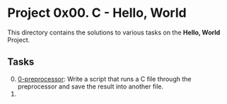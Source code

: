 # Project 0x00. C - Hello, World
This directory contains the solutions to various tasks on the **Hello, World** Project.
## Tasks
0. [0-preprocessor](alx-low_level_programming/0x00-hello_world/0-preprocessor): Write a script that runs a C file through the preprocessor and save the result into another file. 
1. 

